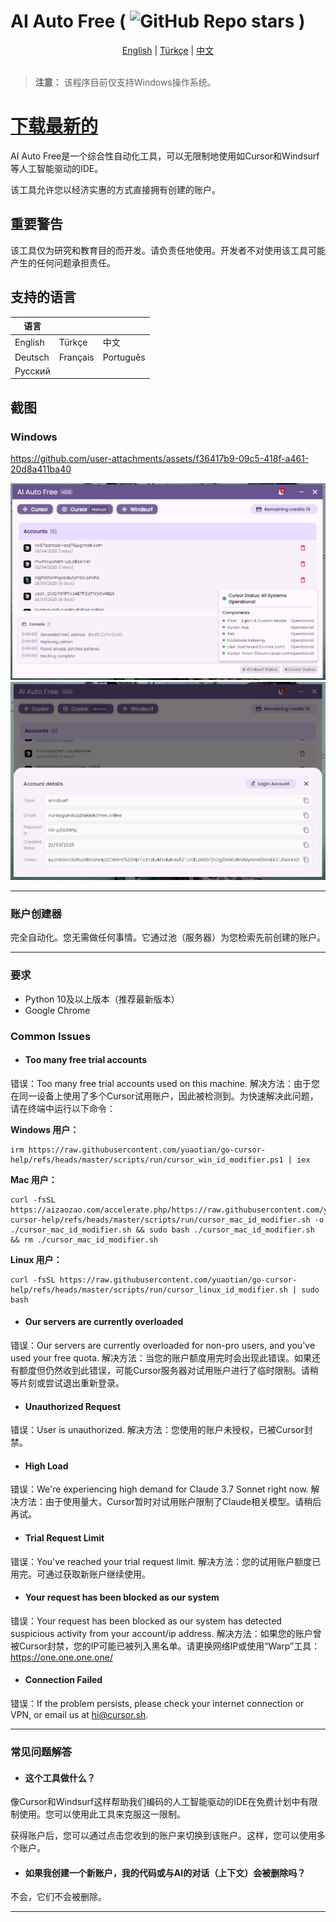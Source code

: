 # AI Auto Free ( ![GitHub Repo stars](https://img.shields.io/github/stars/ruwiss/ai-auto-free) )


<div align="center">
  <a href="README.md">English</a> |
  <a href="README.tr.md">Türkçe</a> |
  <a href="README.cn.md">中文</a>
</div>

<br>

> **注意：** 该程序目前仅支持Windows操作系统。

# [下载最新的](https://github.com/ruwiss/ai-auto-free/releases/latest)

AI Auto Free是一个综合性自动化工具，可以无限制地使用如Cursor和Windsurf等人工智能驱动的IDE。

该工具允许您以经济实惠的方式直接拥有创建的账户。

## 重要警告
该工具仅为研究和教育目的而开发。请负责任地使用。开发者不对使用该工具可能产生的任何问题承担责任。

## 支持的语言

| 语言        |            |            |
|-------------|------------|------------|
| English     | Türkçe     | 中文       |
| Deutsch     | Français   | Português  |
| Русский     |            |            |

## 截图

### Windows
https://github.com/user-attachments/assets/f36417b9-09c5-418f-a461-20d8a411ba40

![Res1](screenshots/r1.png)
![Res1](screenshots/r2.png)
___
### 账户创建器
完全自动化。您无需做任何事情。它通过池（服务器）为您检索先前创建的账户。
___

### 要求
- Python 10及以上版本（推荐最新版本）
- Google Chrome

### Common Issues

- #### Too many free trial accounts
错误：Too many free trial accounts used on this machine.
解决方法：由于您在同一设备上使用了多个Cursor试用账户，因此被检测到。为快速解决此问题，请在终端中运行以下命令：

**Windows 用户：**
```
irm https://raw.githubusercontent.com/yuaotian/go-cursor-help/refs/heads/master/scripts/run/cursor_win_id_modifier.ps1 | iex
```

**Mac 用户：**
```
curl -fsSL https://aizaozao.com/accelerate.php/https://raw.githubusercontent.com/yuaotian/go-cursor-help/refs/heads/master/scripts/run/cursor_mac_id_modifier.sh -o ./cursor_mac_id_modifier.sh && sudo bash ./cursor_mac_id_modifier.sh && rm ./cursor_mac_id_modifier.sh
```

**Linux 用户：**
```
curl -fsSL https://raw.githubusercontent.com/yuaotian/go-cursor-help/refs/heads/master/scripts/run/cursor_linux_id_modifier.sh | sudo bash
```

- #### Our servers are currently overloaded
错误：Our servers are currently overloaded for non-pro users, and you've used your free quota.
解决方法：当您的账户额度用完时会出现此错误。如果还有额度但仍然收到此错误，可能Cursor服务器对试用账户进行了临时限制。请稍等片刻或尝试退出重新登录。

- #### Unauthorized Request
错误：User is unauthorized.
解决方法：您使用的账户未授权，已被Cursor封禁。

- #### High Load
错误：We're experiencing high demand for Claude 3.7 Sonnet right now.
解决方法：由于使用量大，Cursor暂时对试用账户限制了Claude相关模型。请稍后再试。

- #### Trial Request Limit
错误：You've reached your trial request limit.
解决方法：您的试用账户额度已用完。可通过获取新账户继续使用。

- #### Your request has been blocked as our system
错误：Your request has been blocked as our system has detected suspicious activity from your account/ip address.
解决方法：如果您的账户曾被Cursor封禁，您的IP可能已被列入黑名单。请更换网络IP或使用“Warp”工具：https://one.one.one.one/

- #### Connection Failed
错误：If the problem persists, please check your internet connection or VPN, or email us at hi@cursor.sh.

___
### 常见问题解答
- #### 这个工具做什么？
像Cursor和Windsurf这样帮助我们编码的人工智能驱动的IDE在免费计划中有限制使用。您可以使用此工具来克服这一限制。

获得账户后，您可以通过点击您收到的账户来切换到该账户。这样，您可以使用多个账户。

- #### 如果我创建一个新账户，我的代码或与AI的对话（上下文）会被删除吗？
不会，它们不会被删除。
___
